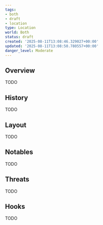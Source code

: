 ```yaml
---
tags:
- both
- draft
- location
type: Location
world: Both
status: draft
created: '2025-08-11T13:08:46.329027+00:00'
updated: '2025-08-11T13:08:50.780557+00:00'
danger_level: Moderate
---
```



## Overview

TODO
## History

TODO
## Layout

TODO
## Notables

TODO
## Threats

TODO
## Hooks

TODO
